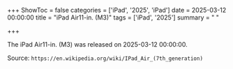 +++
ShowToc = false
categories = ['iPad', '2025', 'iPad']
date = 2025-03-12 00:00:00
title = "iPad Air11-in. (M3)"
tags = ['iPad', '2025']
summary = " "

+++

The iPad Air11-in. (M3) was released on 2025-03-12 00:00:00.

Source: `https://en.wikipedia.org/wiki/IPad_Air_(7th_generation)`
